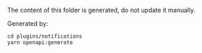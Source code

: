 The content of this folder is generated, do not update it manually.

Generated by:

```
cd plugins/notifications
yarn openapi:generate
```
